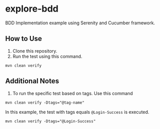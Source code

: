 # explore-bdd
BDD Implementation example using Serenity and Cucumber framework.

## How to Use
1. Clone this repository.
2. Run the test using this command.
```shell
mvn clean verify
```

## Additional Notes
1. To run the specific test based on tags. Use this command

```shell
mvn clean verify -Dtags="@tag-name"
```

In this example, the test with tags equals `@Login-Success` is executed.
```shell
mvn clean verify -Dtags="@Login-Success"
```